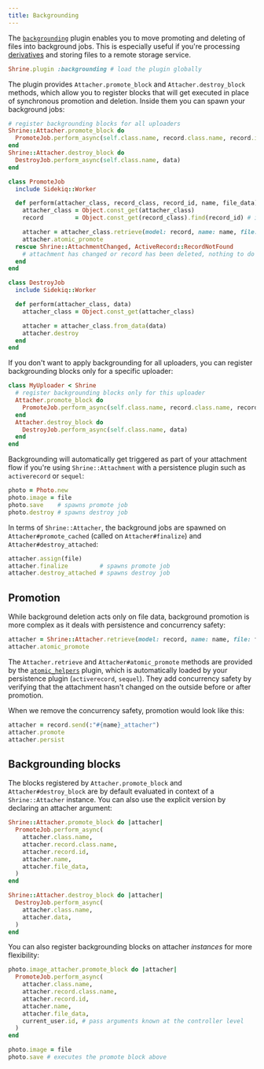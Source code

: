 ```yaml
---
title: Backgrounding
---
```


The [`backgrounding`][backgrounding] plugin enables you to move promoting and
deleting of files into background jobs. This is especially useful if you're
processing [derivatives] and storing files to a remote storage service.

```rb
Shrine.plugin :backgrounding # load the plugin globally
```

The plugin provides `Attacher.promote_block` and `Attacher.destroy_block`
methods, which allow you to register blocks that will get executed in place of
synchronous promotion and deletion. Inside them you can spawn your background
jobs:

```rb
# register backgrounding blocks for all uploaders
Shrine::Attacher.promote_block do
  PromoteJob.perform_async(self.class.name, record.class.name, record.id, name, file_data)
end
Shrine::Attacher.destroy_block do
  DestroyJob.perform_async(self.class.name, data)
end
```
```rb
class PromoteJob
  include Sidekiq::Worker

  def perform(attacher_class, record_class, record_id, name, file_data)
    attacher_class = Object.const_get(attacher_class)
    record         = Object.const_get(record_class).find(record_id) # if using Active Record

    attacher = attacher_class.retrieve(model: record, name: name, file: file_data)
    attacher.atomic_promote
  rescue Shrine::AttachmentChanged, ActiveRecord::RecordNotFound
    # attachment has changed or record has been deleted, nothing to do
  end
end
```
```rb
class DestroyJob
  include Sidekiq::Worker

  def perform(attacher_class, data)
    attacher_class = Object.const_get(attacher_class)

    attacher = attacher_class.from_data(data)
    attacher.destroy
  end
end
```

If you don't want to apply backgrounding for all uploaders, you can register
backgrounding blocks only for a specific uploader:

```rb
class MyUploader < Shrine
  # register backgrounding blocks only for this uploader
  Attacher.promote_block do
    PromoteJob.perform_async(self.class.name, record.class.name, record.id, name, file_data)
  end
  Attacher.destroy_block do
    DestroyJob.perform_async(self.class.name, data)
  end
end
```

Backgrounding will automatically get triggered as part of your attachment flow
if you're using `Shrine::Attachment` with a persistence plugin such as
`activerecord` or `sequel`:

```rb
photo = Photo.new
photo.image = file
photo.save    # spawns promote job
photo.destroy # spawns destroy job
```

In terms of `Shrine::Attacher`, the background jobs are spawned on
`Attacher#promote_cached` (called on `Attacher#finalize`) and
`Attacher#destroy_attached`:

```rb
attacher.assign(file)
attacher.finalize         # spawns promote job
attacher.destroy_attached # spawns destroy job
```

## Promotion

While background deletion acts only on file data, background promotion is more
complex as it deals with persistence and concurrency safety:

```rb
attacher = Shrine::Attacher.retrieve(model: record, name: name, file: file_data)
attacher.atomic_promote
```

The `Attacher.retrieve` and `Attacher#atomic_promote` methods are provided by
the [`atomic_helpers`][atomic_helpers] plugin, which is automatically loaded by
your persistence plugin (`activerecord`, `sequel`). They add concurrency safety
by verifying that the attachment hasn't changed on the outside before or after
promotion.

When we remove the concurrency safety, promotion would look like this:

```rb
attacher = record.send(:"#{name}_attacher")
attacher.promote
attacher.persist
```

## Backgrounding blocks

The blocks registered by `Attacher.promote_block` and `Attacher#destroy_block`
are by default evaluated in context of a `Shrine::Attacher` instance. You can
also use the explicit version by declaring an attacher argument:

```rb
Shrine::Attacher.promote_block do |attacher|
  PromoteJob.perform_async(
    attacher.class.name,
    attacher.record.class.name,
    attacher.record.id,
    attacher.name,
    attacher.file_data,
  )
end

Shrine::Attacher.destroy_block do |attacher|
  DestroyJob.perform_async(
    attacher.class.name,
    attacher.data,
  )
end
```

You can also register backgrounding blocks on attacher *instances* for more
flexibility:

```rb
photo.image_attacher.promote_block do |attacher|
  PromoteJob.perform_async(
    attacher.class.name,
    attacher.record.class.name,
    attacher.record.id,
    attacher.name,
    attacher.file_data,
    current_user.id, # pass arguments known at the controller level
  )
end

photo.image = file
photo.save # executes the promote block above
```

[backgrounding]: https://github.com/shrinerb/shrine/blob/master/lib/shrine/plugins/backgrounding.rb
[derivatives]: https://shrinerb.com/docs/plugins/derivatives
[atomic_helpers]: https://shrinerb.com/docs/plugins/atomic_helpers
